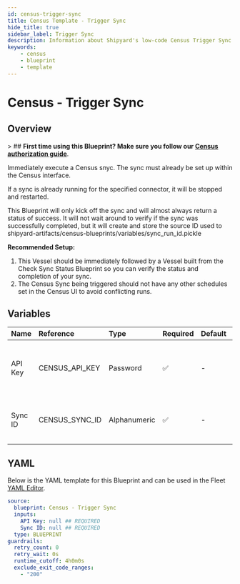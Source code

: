 ```yaml
---
id: census-trigger-sync
title: Census Template - Trigger Sync
hide_title: true
sidebar_label: Trigger Sync
description: Information about Shipyard's low-code Census Trigger Sync blueprint. Immediately trigger a Census sync.
keywords:
    - census
    - blueprint
    - template
---
```


# Census - Trigger Sync

## Overview

&gt; ## **First time using this Blueprint? Make sure you follow our [Census authorization guide](https://www.shipyardapp.com/docs/blueprint-library/census/cesnsus-authorization/)**.

Immediately execute a Census snyc. The sync must already be set up within the Census interface.

If a sync is already running for the specified connector, it will be stopped and restarted.

This Blueprint will only kick off the sync and will almost always return a status of success. It will not wait around to verify if the sync was successfully completed, but it will create and store the source ID used to shipyard-artifacts/census-blueprints/variables/sync_run_id.pickle

**Recommended Setup:**
1. This Vessel should be immediately followed by a Vessel built from the Check Sync Status Blueprint so you can verify the status and completion of your sync.
2. The Census Sync being triggered should not have any other schedules set in the Census UI to avoid conflicting runs.



## Variables

| Name | Reference | Type | Required | Default | Options | Description |
|:---|:---|:---|:---|:---|:---|:---|
| API Key | CENSUS_API_KEY | Password | :white_check_mark: | - | - | The API Key associated with your Census account. |
| Sync ID | CENSUS_SYNC_ID | Alphanumeric | :white_check_mark: | - | - | The ID of the Census sync you want to refresh. |


## YAML

Below is the YAML template for this Blueprint and can be used in the Fleet [YAML Editor](../../reference/fleets.md#yaml-editor).

```yaml
source:
  blueprint: Census - Trigger Sync
  inputs:
    API Key: null ## REQUIRED
    Sync ID: null ## REQUIRED
  type: BLUEPRINT
guardrails:
  retry_count: 0
  retry_wait: 0s
  runtime_cutoff: 4h0m0s
  exclude_exit_code_ranges:
    - "200"
```
